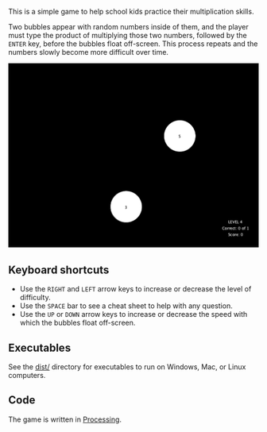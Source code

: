 This is a simple game to help school kids practice their multiplication skills.

Two bubbles appear with random numbers inside of them, and the player must type the product of multiplying those two numbers, followed by the `ENTER` key, before the bubbles float off-screen. This process repeats and the numbers slowly become more difficult over time.

![multiplication game screenshot](./images/screenshot.png)

## Keyboard shortcuts

- Use the `RIGHT` and `LEFT` arrow keys to increase or decrease the level of difficulty.
- Use the `SPACE` bar to see a cheat sheet to help with any question.
- Use the `UP` or `DOWN` arrow keys to increase or decrease the speed with which the bubbles float off-screen.

## Executables

See the [dist/](./dist/) directory for executables to run on Windows, Mac, or Linux computers.

## Code

The game is written in [Processing](https://processing.org).
